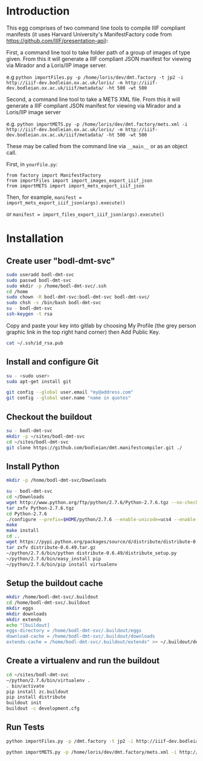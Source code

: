 Introduction
============

This egg comprises of two command line tools to compile IIIF compliant manifests (it uses Harvard University's ManifestFactory code from https://github.com/IIIF/presentation-api):

First, a command line tool to take folder path of a group of images of type given. From this it will generate a IIIF compliant JSON manifest for viewing via Mirador and a Loris/IIP image server.

e.g ```python importFiles.py -p /home/loris/dev/dmt.factory -t jp2 -i http://iiif-dev.bodleian.ox.ac.uk/loris/ -m http://iiif-dev.bodleian.ox.ac.uk/iiif/metadata/ -ht 500 -wt 500```

Second, a command line tool to take a METS XML file. From this it will generate a IIIF compliant JSON manifest for viewing via Mirador and a Loris/IIP image server

e.g.  ```python importMETS.py -p /home/loris/dev/dmt.factory/mets.xml -i http://iiif-dev.bodleian.ox.ac.uk/loris/ -m http://iiif-dev.bodleian.ox.ac.uk/iiif/metadata/ -ht 500 -wt 500```

These may be called from the command line via ```__main__``` or as an object call.

First, in ```yourFile.py```:

```code
from factory import ManifestFactory
from importFiles import import_images_export_iiif_json
from importMETS import import_mets_export_iiif_json
```

Then, for example, ```manifest = import_mets_export_iiif_json(args).execute()```

or ```manifest = import_files_export_iiif_json(args).execute()```

Installation
============

Create user "bodl-dmt-svc"
----------------------------

```bash
sudo useradd bodl-dmt-svc
sudo passwd bodl-dmt-svc
sudo mkdir -p /home/bodl-dmt-svc/.ssh
cd /home
sudo chown -R bodl-dmt-svc:bodl-dmt-svc bodl-dmt-svc/
sudo chsh -s /bin/bash bodl-dmt-svc
su - bodl-dmt-svc
ssh-keygen -t rsa
```

Copy and paste your key into gitlab by choosing My Profile (the grey person graphic link in the top right hand corner) then Add Public Key.

```bash
cat ~/.ssh/id_rsa.pub
```

Install and configure Git 
-------------------------

```bash
su - <sudo user>
sudo apt-get install git
```
```bash
git config --global user.email "my@address.com"
git config --global user.name "name in quotes"
```

Checkout the buildout
---------------------
```bash
su - bodl-dmt-svc
mkdir -p ~/sites/bodl-dmt-svc
cd ~/sites/bodl-dmt-svc
git clone https://github.com/bodleian/dmt.manifestcompiler.git ./
```

Install Python
--------------

```bash
mkdir -p /home/bodl-dmt-svc/Downloads
```

```bash
su - bodl-dmt-svc
cd ~/Downloads
wget http://www.python.org/ftp/python/2.7.6/Python-2.7.6.tgz --no-check-certificate
tar zxfv Python-2.7.6.tgz
cd Python-2.7.6
./configure --prefix=$HOME/python/2.7.6 --enable-unicode=ucs4 --enable-shared LDFLAGS="-Wl,-rpath=/home/bodl-dmt-svc/python/2.7.6/lib"
make
make install
cd ..
wget https://pypi.python.org/packages/source/d/distribute/distribute-0.6.49.tar.gz
tar zxfv distribute-0.6.49.tar.gz
~/python/2.7.6/bin/python distribute-0.6.49/distribute_setup.py
~/python/2.7.6/bin/easy_install pip
~/python/2.7.6/bin/pip install virtualenv
```

Setup the buildout cache
------------------------
```bash
mkdir /home/bodl-dmt-svc/.buildout
cd /home/bodl-dmt-svc/.buildout
mkdir eggs
mkdir downloads
mkdir extends
echo "[buildout]
eggs-directory = /home/bodl-dmt-svc/.buildout/eggs
download-cache = /home/bodl-dmt-svc/.buildout/downloads
extends-cache = /home/bodl-dmt-svc/.buildout/extends" >> ~/.buildout/default.cfg
```

Create a virtualenv and run the buildout
----------------------------------------

```bash
cd ~/sites/bodl-dmt-svc
~/python/2.7.6/bin/virtualenv .
. bin/activate
pip install zc.buildout
pip install distribute
buildout init
buildout -c development.cfg
```

Run Tests
---------

```bash
python importFiles.py -p /dmt.factory -t jp2 -i http://iiif-dev.bodleian.ox.ac.uk/loris/ -m http://iiif-dev.bodleian.ox.ac.uk/iiif/metadata/ -ht 500 -wt 500
```

```bash
python importMETS.py -p /home/loris/dev/dmt.factory/mets.xml -i http://iiif-dev.bodleian.ox.ac.uk/loris/ -m http://iiif-dev.bodleian.ox.ac.uk/iiif/metadata/ -ht 500 -wt 500
```